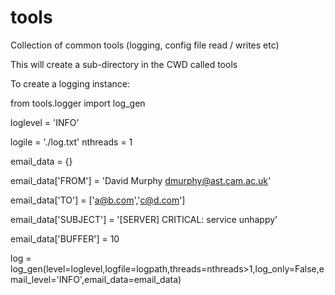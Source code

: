 # tools
Collection of common tools (logging, config file read / writes etc)

This will create a sub-directory in the CWD called tools

To create a logging instance:

from tools.logger import log_gen

loglevel = 'INFO'

logile = './log.txt'
nthreads = 1

email_data = {}

email_data['FROM'] = 'David Murphy <dmurphy@ast.cam.ac.uk>'

email_data['TO'] = ['a@b.com','c@d.com']

email_data['SUBJECT'] = '[SERVER] CRITICAL: service unhappy'

email_data['BUFFER'] = 10

log = log_gen(level=loglevel,logfile=logpath,threads=nthreads>1,log_only=False,email_level='INFO',email_data=email_data)

